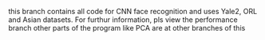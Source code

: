 this branch contains all code for CNN face recognition and uses Yale2, ORL and Asian datasets. For furthur information, pls view the performance branch
other parts of the program like PCA are at other branches of this

